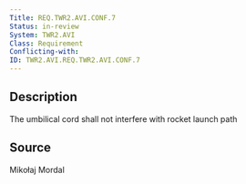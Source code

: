 ```yaml
---
Title: REQ.TWR2.AVI.CONF.7
Status: in-review
System: TWR2.AVI
Class: Requirement
Conflicting-with: 
ID: TWR2.AVI.REQ.TWR2.AVI.CONF.7
---
```


## Description

The umbilical cord shall not interfere with rocket launch path

## Source

Mikołaj Mordal